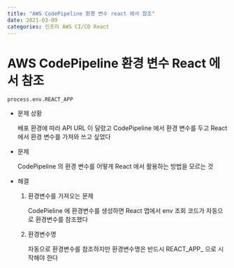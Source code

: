 ```yaml
---
title: "AWS CodePipeline 환경 변수 react 에서 참조"
date: 2021-03-09
categories: 인프라 AWS CI/CD React
---
```


# AWS CodePipeline 환경 변수 React 에서 참조

    process.env.REACT_APP

- 문제 상황

  배포 환경에 따라 API URL 이 달랐고 CodePipeline 에서 환경 변수를 두고 React 에서 환경 변수를 가져와 쓰고 싶었다

- 문제

  CodePipeline 의 환경 변수를 어떻게 React 에서 활용하는 방법을 모르는 것

- 해결

  1. 환경변수를 가져오는 문제

     CodePieline 에 환경변수를 생성하면 React 앱에서 env 조회 코드가 자동으로 환경변수를 참조했다

  2. 환경변수명

     자동으로 환경변수를 참조하지만 환경변수명은 반드시 REACT_APP\_ 으로 시작해야 한다
